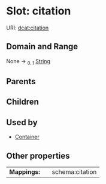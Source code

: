 
# Slot: citation




URI: [dcat:citation](http://www.w3.org/ns/dcat#citation)


## Domain and Range

None &#8594;  <sub>0..1</sub> [String](types/String.md)

## Parents


## Children


## Used by

 * [Container](Container.md)

## Other properties

|  |  |  |
| --- | --- | --- |
| **Mappings:** | | schema:citation |

